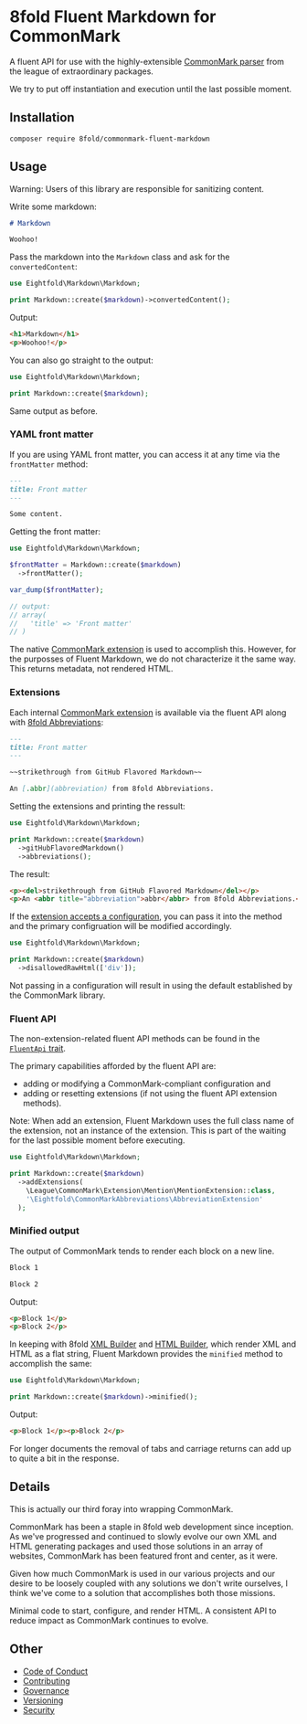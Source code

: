 # 8fold Fluent Markdown for CommonMark

A fluent API for use with the highly-extensible [CommonMark parser](https://commonmark.thephpleague.com/2.0/) from the league of extraordinary packages.

We try to put off instantiation and execution until the last possible moment.

## Installation

`composer require 8fold/commonmark-fluent-markdown`

## Usage

Warning: Users of this library are responsible for sanitizing content.

Write some markdown:

```markdown
# Markdown

Woohoo!
```

Pass the markdown into the `Markdown` class and ask for the `convertedContent`:

```php
use Eightfold\Markdown\Markdown;

print Markdown::create($markdown)->convertedContent();
```

Output:

```html
<h1>Markdown</h1>
<p>Woohoo!</p>

```

You can also go straight to the output:

```php
use Eightfold\Markdown\Markdown;

print Markdown::create($markdown);
```

Same output as before.

### YAML front matter

If you are using YAML front matter, you can access it at any time via the
`frontMatter` method:

```markdown
---
title: Front matter
---

Some content.
```

Getting the front matter:

```php
use Eightfold\Markdown\Markdown;

$frontMatter = Markdown::create($markdown)
  ->frontMatter();

var_dump($frontMatter);

// output:
// array(
//   'title' => 'Front matter'
// )
```

The native [CommonMark extension](https://commonmark.thephpleague.com/2.0/extensions/front-matter/)
is used to accomplish this. However, for the purposses of Fluent Markdown, we do
not characterize it the same way. This returns metadata, not rendered HTML.

### Extensions

Each internal [CommonMark extension](https://commonmark.thephpleague.com/2.0/extensions/overview/) is available via the fluent API along with
[8fold Abbreviations](https://github.com/8fold/commonmark-abbreviations):

```markdown
---
title: Front matter
---

~~strikethrough from GitHub Flavored Markdown~~

An [.abbr](abbreviation) from 8fold Abbreviations.
```

Setting the extensions and printing the ressult:

```php
use Eightfold\Markdown\Markdown;

print Markdown::create($markdown)
  ->gitHubFlavoredMarkdown()
  ->abbreviations();
```

The result:

```html
<p><del>strikethrough from GitHub Flavored Markdown</del></p>
<p>An <abbr title="abbreviation">abbr</abbr> from 8fold Abbreviations.</p>
```

If the [extension accepts a configuration](https://commonmark.thephpleague.com/2.0/extensions/disallowed-raw-html/), you can pass it into the method and
the primary configruation will be modified accordingly.

```php
use Eightfold\Markdown\Markdown;

print Markdown::create($markdown)
  ->disallowedRawHtml(['div']);
```

Not passing in a configuration will result in using the default established by
the CommonMark library.

### Fluent API

The non-extension-related fluent API methods can be found in the
[`FluentApi` trait](https://github.com/8fold/commonmark-fluent-markdown/blob/main/src/FluentApi.php).

The primary capabilities afforded by the fluent API are:

- adding or modifying a CommonMark-compliant configuration and
- adding or resetting extensions (if not using the fluent API extension methods).

Note: When add an extension, Fluent Markdown uses the full class name of the
extension, not an instance of the extension. This is part of the waiting for the
last possible moment before executing.

```php
use Eightfold\Markdown\Markdown;

print Markdown::create($markdown)
  ->addExtensions(
  	\League\CommonMark\Extension\Mention\MentionExtension::class,
  	'\Eightfold\CommonMarkAbbreviations\AbbreviationExtension'
  );
```

### Minified output

The output of CommonMark tends to render each block on a new line.

```markdown
Block 1

Block 2
```

Output:

```html
<p>Block 1</p>
<p>Block 2</p>
```

In keeping with 8fold [XML Builder](https://github.com/8fold/php-xml-builder/tree/0.6.0)
and [HTML Builder](https://github.com/8fold/php-html-builder/tree/0.5.1), which
render XML and HTML as a flat string, Fluent Markdown provides the `minified`
method to accomplish the same:

```php
use Eightfold\Markdown\Markdown;

print Markdown::create($markdown)->minified();
```

Output:

```html
<p>Block 1</p><p>Block 2</p>
```

For longer documents the removal of tabs and carriage returns can add up to quite
a bit in the response.

## Details

This is actually our third foray into wrapping CommonMark.

CommonMark has been a staple in 8fold web development since inception. As we've
progressed and continued to slowly evolve our own XML and HTML generating packages
and used those solutions in an array of websites, CommonMark has been featured
front and center, as it were.

Given how much CommonMark is used in our various projects and our desire to be
loosely coupled with any solutions we don't write ourselves, I think we've
come to a solution that accomplishes both those missions.

Minimal code to start, configure, and render HTML. A consistent API to reduce
impact as CommonMark continues to evolve.

## Other

- [Code of Conduct](https://github.com/8fold/commonmark-fluent-markdown/blob/main/.github/CODE_OF_CONDUCT.md)
- [Contributing](https://github.com/8fold/commonmark-fluent-markdown/blob/main/.github/CONTRIBUTING.md)
- [Governance](https://github.com/8fold/commonmark-fluent-markdown/blob/main/.github/GOVERNANCE.md)
- [Versioning](https://github.com/8fold/commonmark-fluent-markdown/blob/main/.github/VERSIONING.md)
- [Security](https://github.com/8fold/commonmark-fluent-markdown/blob/main/.github/SECURITY.md)

